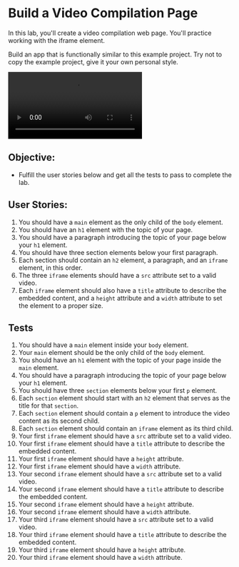 # Build a Video Compilation Page

In this lab, you'll create a video compilation web page. You'll practice working with the iframe element.

Build an app that is functionally similar to this example project. Try not to copy the example project, give it your own personal style.

<video>
<source src="./assets/video-compilation-example-project.mp4" type="video/mp4"><source>
</video>

## Objective:

- Fulfill the user stories below and get all the tests to pass to complete the lab.

## User Stories:

1. You should have a `main` element as the only child of the `body` element.
2. You should have an `h1` element with the topic of your page.
3. You should have a paragraph introducing the topic of your page below your `h1` element.
4. You should have three section elements below your first paragraph.
5. Each section should contain an `h2` element, a paragraph, and an `iframe` element, in this order.
6. The three `iframe` elements should have a `src` attribute set to a valid video.
7. Each `iframe` element should also have a `title` attribute to describe the embedded content, and a `height` attribute and a `width` attribute to set the element to a proper size.

## Tests

1. You should have a `main` element inside your `body` element.
2. Your `main` element should be the only child of the `body` element.
3. You should have an `h1` element with the topic of your page inside the `main` element.
4. You should have a paragraph introducing the topic of your page below your `h1` element.
5. You should have three `section` elements below your first `p` element.
6. Each `section` element should start with an `h2` element that serves as the title for that `section`.
7. Each `section` element should contain a `p` element to introduce the video content as its second child.
8. Each `section` element should contain an `iframe` element as its third child.
9. Your first `iframe` element should have a `src` attribute set to a valid video.
10. Your first `iframe` element should have a `title` attribute to describe the embedded content.
11. Your first `iframe` element should have a `height` attribute.
12. Your first `iframe` element should have a `width` attribute.
13. Your second `iframe` element should have a `src` attribute set to a valid video.
14. Your second `iframe` element should have a `title` attribute to describe the embedded content.
15. Your second `iframe` element should have a `height` attribute.
16. Your second `iframe` element should have a `width` attribute.
17. Your third `iframe` element should have a `src` attribute set to a valid video.
18. Your third `iframe` element should have a `title` attribute to describe the embedded content.
19. Your third `iframe` element should have a `height` attribute.
20. Your third `iframe` element should have a `width` attribute.
